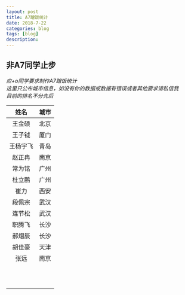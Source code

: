 ```yaml
---
layout: post
title: A7蹭饭统计
date: 2018-7-22
categories: blog
tags: [blog]
description:
---
```


## 非A7同学止步

*应+o同学要求制作A7蹭饭统计*  
*这里只公布城市信息，如没有你的数据或数据有错误或者其他要求请私信我*  
*目前的排名不分先后*  

|姓名|城市|
|:---:|:---:|
|王金硕|北京|
|王子钺|厦门|
|王杨宇飞|青岛|
|赵正冉|南京|
|常为铭|广州|
|杜立鹏|广州|
|崔力|西安|
|段佩宗|武汉|
|连节松|武汉|
|职腾飞|长沙|
|郝熠辰|长沙|
|胡佳豪|天津|
|张远|南京|
|||
|||
|||
|||
|||
|||
|||
|||
|||
|||
|||
